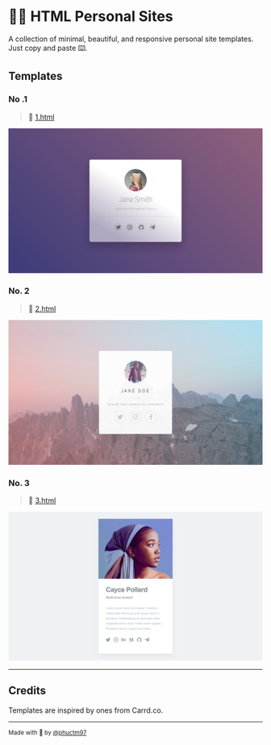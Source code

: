 # 🧑🏻 HTML Personal Sites

A collection of minimal, beautiful, and responsive personal site templates. Just copy and paste ⌨️.

## Templates

### No .1

> 🔗 [1.html](1.html)

![Screenshot 1](screenshots/1.png)

### No. 2

> 🔗 [2.html](2.html)

![Screenshot 2](screenshots/2.png)

### No. 3

> 🔗 [3.html](3.html)

![Screenshot 3](screenshots/3.png)

---

## Credits

Templates are inspired by ones from Carrd.co.

---

<sup>Made with 💙 by [@phuctm97](https://twitter.com/phuctm97)</sup>
